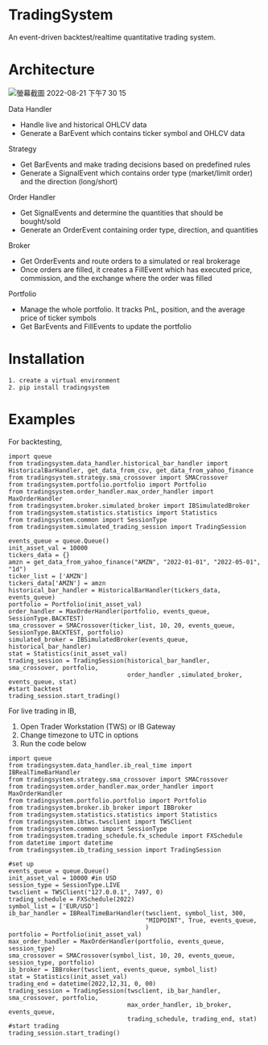 # TradingSystem
An event-driven backtest/realtime quantitative trading system.

# Architecture
![螢幕截圖 2022-08-21 下午7 30 15](https://user-images.githubusercontent.com/80110634/185817712-33af505c-9a67-4142-aa74-2dc904ab078d.png)

Data Handler 
* Handle live and historical OHLCV data
* Generate a BarEvent which contains ticker symbol and OHLCV data

Strategy
* Get BarEvents and make trading decisions based on predefined rules
* Generate a SignalEvent which contains order type (market/limit order) and the direction (long/short)

Order Handler
* Get SignalEvents and determine the quantities that should be bought/sold
* Generate an OrderEvent containing order type, direction, and quantities

Broker
* Get OrderEvents and route orders to a simulated or real brokerage
* Once orders are filled, it creates a FillEvent which has executed price, commission, and the exchange where the order was filled

Portfolio
* Manage the whole portfolio. It tracks PnL, position, and the average price of ticker symbols
* Get BarEvents and FillEvents to update the portfolio

# Installation
```
1. create a virtual environment
2. pip install tradingsystem
```

# Examples
For backtesting,
```
import queue
from tradingsystem.data_handler.historical_bar_handler import HistoricalBarHandler, get_data_from_csv, get_data_from_yahoo_finance
from tradingsystem.strategy.sma_crossover import SMACrossover
from tradingsystem.portfolio.portfolio import Portfolio
from tradingsystem.order_handler.max_order_handler import MaxOrderHandler
from tradingsystem.broker.simulated_broker import IBSimulatedBroker
from tradingsystem.statistics.statistics import Statistics
from tradingsystem.common import SessionType
from tradingsystem.simulated_trading_session import TradingSession

events_queue = queue.Queue()       
init_asset_val = 10000
tickers_data = {}
amzn = get_data_from_yahoo_finance("AMZN", "2022-01-01", "2022-05-01", "1d")
ticker_list = ['AMZN']
tickers_data['AMZN'] = amzn
historical_bar_handler = HistoricalBarHandler(tickers_data, events_queue)
portfolio = Portfolio(init_asset_val)
order_handler = MaxOrderHandler(portfolio, events_queue, SessionType.BACKTEST)
sma_crossover = SMACrossover(ticker_list, 10, 20, events_queue, SessionType.BACKTEST, portfolio)
simulated_broker = IBSimulatedBroker(events_queue, historical_bar_handler)
stat = Statistics(init_asset_val)
trading_session = TradingSession(historical_bar_handler, sma_crossover, portfolio, 
                                 order_handler ,simulated_broker, events_queue, stat)
#start backtest
trading_session.start_trading()
```

For live trading in IB,
1. Open Trader Workstation (TWS) or IB Gateway
2. Change timezone to UTC in options
3. Run the code below
```
import queue
from tradingsystem.data_handler.ib_real_time import IBRealTimeBarHandler
from tradingsystem.strategy.sma_crossover import SMACrossover
from tradingsystem.order_handler.max_order_handler import MaxOrderHandler
from tradingsystem.portfolio.portfolio import Portfolio
from tradingsystem.broker.ib_broker import IBBroker
from tradingsystem.statistics.statistics import Statistics
from tradingsystem.ibtws.twsclient import TWSClient
from tradingsystem.common import SessionType
from tradingsystem.trading_schedule.fx_schedule import FXSchedule
from datetime import datetime
from tradingsystem.ib_trading_session import TradingSession

#set up     
events_queue = queue.Queue()       
init_asset_val = 10000 #in USD
session_type = SessionType.LIVE
twsclient = TWSClient("127.0.0.1", 7497, 0)
trading_schedule = FXSchedule(2022)
symbol_list = ['EUR/USD']
ib_bar_handler = IBRealTimeBarHandler(twsclient, symbol_list, 300, 
                                      "MIDPOINT", True, events_queue, 
                                      )
portfolio = Portfolio(init_asset_val)
max_order_handler = MaxOrderHandler(portfolio, events_queue, session_type)
sma_crossover = SMACrossover(symbol_list, 10, 20, events_queue, session_type, portfolio)
ib_broker = IBBroker(twsclient, events_queue, symbol_list)
stat = Statistics(init_asset_val)
trading_end = datetime(2022,12,31, 0, 00)
trading_session = TradingSession(twsclient, ib_bar_handler, sma_crossover, portfolio, 
                                 max_order_handler, ib_broker, events_queue, 
                                 trading_schedule, trading_end, stat)
#start trading
trading_session.start_trading()
```
